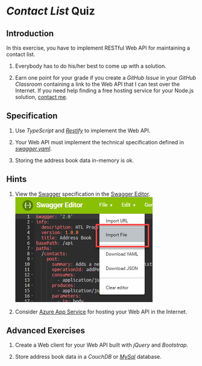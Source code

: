 # *Contact List* Quiz


## Introduction

In this exercise, you have to implement RESTful Web API for maintaining a contact list.

1. Everybody has to do his/her best to come up with a solution.

1. Earn one point for your grade if you create a *GitHub Issue* in your *GitHub Classroom* containing a link to the Web API that I can test over the Internet. If you need help finding a free hosting service for your Node.js solution, [contact me](mailto:r.stropek@htl-perg.ac.at).


## Specification

1. Use *TypeScript* and [*Restify*](http://restify.com/) to implement the Web API.

1. Your Web API must implement the technical specification defined in [*swagger.yaml*](swagger.yaml).

1. Storing the address book data in-memory is ok.


## Hints

1. View the [Swagger](https://swagger.io/) specification in the [Swagger Editor](https://editor.swagger.io).<br/>
   ![Swagger Editor](swagger-editor.png)

1. Consider [Azure App Service](https://docs.microsoft.com/en-us/azure/app-service/app-service-web-tutorial-rest-api#createapiapp) for hosting your Web API in the Internet.

## Advanced Exercises

1. Create a Web client for your  Web API built with *jQuery* and *Bootstrap*.

1. Store address book data in a *CouchDB* or [*MySql*](https://www.npmjs.com/package/mysql) database.